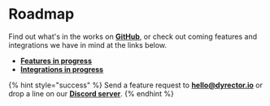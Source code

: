 # Roadmap

Find out what's in the works on [**GitHub**](https://github.com/orgs/dyrector-io/projects/2), or check out coming features and integrations we have in mind at the links below.

* [**Features in progress**](features-in-progress.md)
* [**Integrations in progress**](integrations-in-progress.md)

{% hint style="success" %}
Send a feature request to [**hello@dyrector.io**](mailto:hello@dyrector.io) or drop a line on our [**Discord server**](https://discord.gg/pZWbd4fxga).
{% endhint %}
